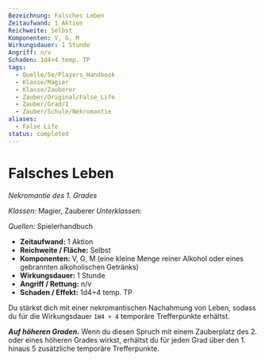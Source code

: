 ```yaml
---
Bezeichnung: Falsches Leben
Zeitaufwand: 1 Aktion
Reichweite: Selbst
Komponenten: V, G, M
Wirkungsdauer: 1 Stunde
Angriff: n/v
Schaden: 1d4+4 temp. TP
tags:
  - Quelle/5e/Players_Handbook
  - Klasse/Magier
  - Klasse/Zauberer
  - Zauber/Original/False_Life
  - Zauber/Grad/1
  - Zauber/Schule/Nekromantie
aliases:
  - False Life
status: completed
---
```

# Falsches Leben
_Nekromantie des 1. Grades_

_Klassen:_ Magier, Zauberer
_Unterklassen:_

_Quellen:_ Spielerhandbuch
 
- **Zeitaufwand:** 1 Aktion
- **Reichweite / Fläche:** Selbst
- **Komponenten:** V, G, M (eine kleine Menge reiner Alkohol oder eines gebrannten alkoholischen Getränks)
- **Wirkungsdauer:** 1 Stunde
- **Angriff / Rettung:** n/v
- **Schaden / Effekt:**  1d4+4 temp. TP

Du stärkst dich mit einer nekromantischen Nachahmung von Leben, sodass du für die Wirkungsdauer `1W4 + 4` temporäre Trefferpunkte erhältst.

**_Auf höheren Graden._** Wenn du diesen Spruch mit einem Zauberplatz des 2. oder eines höheren Grades wirkst, erhältst du für jeden Grad über den 1. hinaus 5 zusätzliche temporäre Trefferpunkte.